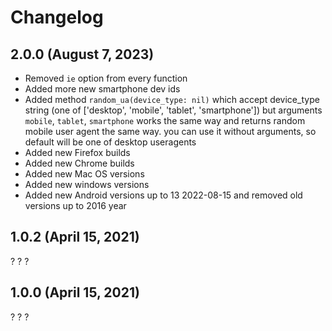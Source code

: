# Changelog

## 2.0.0 (August 7, 2023)

* Removed `ie` option from every function
* Added more new smartphone dev ids
* Added method `random_ua(device_type: nil)` which accept device_type string (one of ['desktop', 'mobile', 'tablet', 'smartphone'])
    but arguments `mobile`, `tablet`, `smartphone` works the same way and returns random mobile user agent the same way.
    you can use it without arguments, so default will be one of desktop useragents
* Added new Firefox builds
* Added new Chrome builds
* Added new Mac OS versions
* Added new windows versions
* Added new Android versions up to 13 2022-08-15 and removed old versions up to 2016 year

## 1.0.2 (April 15, 2021)

? ? ?

## 1.0.0 (April 15, 2021)

? ? ?

